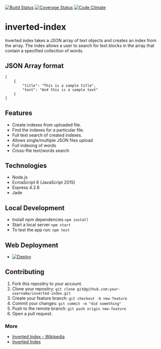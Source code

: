 [![Build Status](https://travis-ci.org/andela-venogwe/inverted-index.svg?branch=develop)](https://travis-ci.org/andela-venogwe/inverted-index) [![Coverage Status](https://coveralls.io/repos/github/andela-venogwe/inverted-index/badge.svg?branch=master)](https://coveralls.io/github/andela-venogwe/inverted-index?branch=develop) [![Code Climate](https://codeclimate.com/github/andela-venogwe/inverted-index/badges/gpa.svg)](https://codeclimate.com/github/andela-venogwe/inverted-index)

# inverted-index
Inverted index takes a JSON array of text objects and creates an index from the array. The index allows a user to search for text blocks in the array that contain a specified collection of words.

## JSON Array format
```
[
    {
        "title": "This is a sample title",
        "text": "And this is a sample text"
    }
]

```

## Features
- Create indexes from uploaded file.
- Find the indexes for a particular file.
- Full text search of created indexes.
- Allows single/multiple JSON files upload
- Full indexing of words
- Cross-file text/words search

## Technologies
- Node.js
- EcmaScript 6 (JavaScript 2015)
- Express 4.2.6
- Jade

## Local Development
- Install npm dependencies `npm install`
- Start a local server `npm start`
- To test the app run: `npm test`

## Web Deployment
- [![Deploy](https://www.herokucdn.com/deploy/button.svg)](https://heroku.com/deploy?template=https://github.com/andela-venogwe/inverted-index)

## Contributing
1. Fork this repositry to your account.
1. Clone your repositry: `git clone git@github.com:your-username/inverted-index.git`
1. Create your feature branch: `git checkout -b new-feature`
1. Commit your changes: `git commit -m "did something"`
1. Push to the remote branch: `git push origin new-feature`
1. Open a pull request.

### More
- [Inverted Index - Wikipedia](https://en.wikipedia.org/wiki/Inverted_index)
- [Inverted Index](https://www.elastic.co/guide/en/elasticsearch/guide/current/inverted-index.html)
